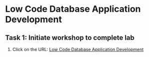 # Low Code Database Application Development

## Task 1: Initiate workshop to complete lab

1. Click on the URL:
    <a href="https://apexapps.oracle.com/pls/apex/dbpm/r/livelabs/run-workshop?p210_wid=942">Low Code Database Application Development</a>
